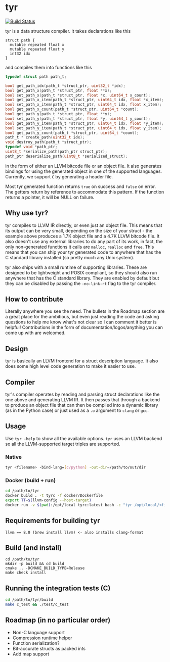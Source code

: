 # tyr
[![Build Status](https://travis-ci.org/bzcheeseman/tyr.svg?branch=master)](https://travis-ci.org/bzcheeseman/tyr)

tyr is a data structure compiler. It takes declarations like this
```
struct path {
  mutable repeated float x
  mutable repeated float y
  int32 idx
}
```
and compiles them into functions like this
```c
typedef struct path path_t;

bool get_path_idx(path_t *struct_ptr, uint32_t *idx);
bool get_path_x(path_t *struct_ptr, float **x);
bool set_path_x(path_t *struct_ptr, float *x, uint64_t x_count);
bool get_path_x_item(path_t *struct_ptr, uint64_t idx, float *x_item);
bool set_path_x_item(path_t *struct_ptr, uint64_t idx, float x_item);
bool get_path_x_count(path_t *struct_ptr, uint64_t *count);
bool get_path_y(path_t *struct_ptr, float **y);
bool set_path_y(path_t *struct_ptr, float *y, uint64_t y_count);
bool get_path_y_item(path_t *struct_ptr, uint64_t idx, float *y_item);
bool set_path_y_item(path_t *struct_ptr, uint64_t idx, float y_item);
bool get_path_y_count(path_t *struct_ptr, uint64_t *count);
path_t * create_path(uint32_t idx);
void destroy_path(path_t *struct_ptr);
typedef void *path_ptr;
uint8_t *serialize_path(path_ptr struct_ptr);
path_ptr deserialize_path(uint8_t *serialized_struct);
```
in the form of either an LLVM bitcode file or an object file. It also generates bindings 
for using the generated  object in one of the supported languages. Currently, we support 
`C` by generating a header file.

Most tyr generated function returns `true` on success and `false` on error. The getters return by 
reference to accommodate this pattern. If the function returns a pointer, it will be NULL on failure.

## Why use tyr?
tyr compiles to LLVM IR directly, or even just an object file. This means that its output
can be very small, depending on the size of your struct - the example above produces a 1.7K 
object file and a 4.7K LLVM bitcode file. It also doesn't use any external libraries to do 
any part of its work, in fact, the only non-generated functions it calls are `malloc`, `realloc` 
and `free`. This means that you can ship your tyr generated code to anywhere that has the C 
standard library installed (so pretty much any Unix system).

tyr also ships with a small runtime of supporting libraries. These are designed to be lightweight
and POSIX compliant, so they should also run anywhere that has the C standard library. They are
enabled by default but they can be disabled by passing the `-no-link-rt` flag to the tyr compiler.

## How to contribute
Literally anywhere you see the need. The bullets in the Roadmap section are a great place
for the ambitious, but even just reading the code and asking questions to help me know what's not
clear so I can comment it better is helpful! Contributions in the form of 
documentation/logos/anything you can come up with are welcomed.

## Design
tyr is basically an LLVM frontend for a struct description language. It also does some high level 
code generation to make it easier to use.

## Compiler
tyr's compiler operates by reading and parsing struct declarations like the one above
and generating LLVM IR. It then passes that through a backend to produce an object file
that can then be compiled into a dynamic library (as in the Python case) or just used
as a `.o` argument to `clang` or `gcc`.

## Usage
Use `tyr -help` to show all the available options. `tyr` uses an LLVM backend so all the LLVM-supported target triples
are supported.

### Native
```bash
tyr <filename> -bind-lang=[c/python] -out-dir=/path/to/out/dir
```

### Docker (build + run)
```bash
cd /path/to/tyr
docker build . -t tyrc -f docker/Dockerfile
export TT=$(llvm-config --host-target)
docker run -v $(pwd):/opt/local tyrc:latest bash -c "tyr /opt/local/<filename> -bind-lang=[c/python] -target-triple=${TT}"
```

## Requirements for building tyr
```
llvm == 8.0 (brew install llvm) <- also installs clang-format
```

## Build (and install)
```
cd /path/to/tyr
mkdir -p build && cd build
cmake .. -DCMAKE_BUILD_TYPE=Release
make check install
```

## Running the integration tests (C)
```bash
cd /path/to/tyr/build
make c_test && ./test/c_test
```

## Roadmap (in no particular order)
- Non-C language support
- Compression runtime helper
- Function serialization?
- Bit-accurate structs as packed ints
- Add map support
